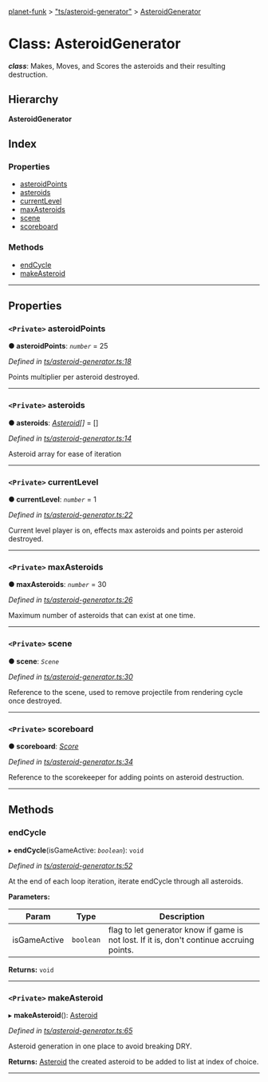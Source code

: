 [planet-funk](../README.md) > ["ts/asteroid-generator"](../modules/_ts_asteroid_generator_.md) > [AsteroidGenerator](../classes/_ts_asteroid_generator_.asteroidgenerator.md)

# Class: AsteroidGenerator

*__class__*: Makes, Moves, and Scores the asteroids and their resulting destruction.

## Hierarchy

**AsteroidGenerator**

## Index

### Properties

* [asteroidPoints](_ts_asteroid_generator_.asteroidgenerator.md#asteroidpoints)
* [asteroids](_ts_asteroid_generator_.asteroidgenerator.md#asteroids)
* [currentLevel](_ts_asteroid_generator_.asteroidgenerator.md#currentlevel)
* [maxAsteroids](_ts_asteroid_generator_.asteroidgenerator.md#maxasteroids)
* [scene](_ts_asteroid_generator_.asteroidgenerator.md#scene)
* [scoreboard](_ts_asteroid_generator_.asteroidgenerator.md#scoreboard)

### Methods

* [endCycle](_ts_asteroid_generator_.asteroidgenerator.md#endcycle)
* [makeAsteroid](_ts_asteroid_generator_.asteroidgenerator.md#makeasteroid)

---

## Properties

<a id="asteroidpoints"></a>

### `<Private>` asteroidPoints

**● asteroidPoints**: *`number`* = 25

*Defined in [ts/asteroid-generator.ts:18](https://github.com/WilliamRADFunk/planet-funk/blob/59b11b0/src/ts/asteroid-generator.ts#L18)*

Points multiplier per asteroid destroyed.

___
<a id="asteroids"></a>

### `<Private>` asteroids

**● asteroids**: *[Asteroid](_ts_asteroid_.asteroid.md)[]* =  []

*Defined in [ts/asteroid-generator.ts:14](https://github.com/WilliamRADFunk/planet-funk/blob/59b11b0/src/ts/asteroid-generator.ts#L14)*

Asteroid array for ease of iteration

___
<a id="currentlevel"></a>

### `<Private>` currentLevel

**● currentLevel**: *`number`* = 1

*Defined in [ts/asteroid-generator.ts:22](https://github.com/WilliamRADFunk/planet-funk/blob/59b11b0/src/ts/asteroid-generator.ts#L22)*

Current level player is on, effects max asteroids and points per asteroid destroyed.

___
<a id="maxasteroids"></a>

### `<Private>` maxAsteroids

**● maxAsteroids**: *`number`* = 30

*Defined in [ts/asteroid-generator.ts:26](https://github.com/WilliamRADFunk/planet-funk/blob/59b11b0/src/ts/asteroid-generator.ts#L26)*

Maximum number of asteroids that can exist at one time.

___
<a id="scene"></a>

### `<Private>` scene

**● scene**: *`Scene`*

*Defined in [ts/asteroid-generator.ts:30](https://github.com/WilliamRADFunk/planet-funk/blob/59b11b0/src/ts/asteroid-generator.ts#L30)*

Reference to the scene, used to remove projectile from rendering cycle once destroyed.

___
<a id="scoreboard"></a>

### `<Private>` scoreboard

**● scoreboard**: *[Score](_ts_score_.score.md)*

*Defined in [ts/asteroid-generator.ts:34](https://github.com/WilliamRADFunk/planet-funk/blob/59b11b0/src/ts/asteroid-generator.ts#L34)*

Reference to the scorekeeper for adding points on asteroid destruction.

___

## Methods

<a id="endcycle"></a>

###  endCycle

▸ **endCycle**(isGameActive: *`boolean`*): `void`

*Defined in [ts/asteroid-generator.ts:52](https://github.com/WilliamRADFunk/planet-funk/blob/59b11b0/src/ts/asteroid-generator.ts#L52)*

At the end of each loop iteration, iterate endCycle through all asteroids.

**Parameters:**

| Param | Type | Description |
| ------ | ------ | ------ |
| isGameActive | `boolean` |  flag to let generator know if game is not lost. If it is, don't continue accruing points. |

**Returns:** `void`

___
<a id="makeasteroid"></a>

### `<Private>` makeAsteroid

▸ **makeAsteroid**(): [Asteroid](_ts_asteroid_.asteroid.md)

*Defined in [ts/asteroid-generator.ts:65](https://github.com/WilliamRADFunk/planet-funk/blob/59b11b0/src/ts/asteroid-generator.ts#L65)*

Asteroid generation in one place to avoid breaking DRY.

**Returns:** [Asteroid](_ts_asteroid_.asteroid.md)
the created asteroid to be added to list at index of choice.

___

